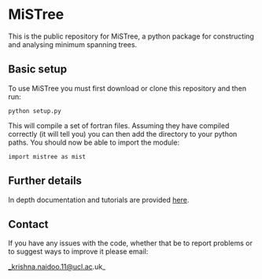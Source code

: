 # MiSTree

This is the public repository for MiSTree, a python package for constructing and
analysing minimum spanning trees.

## Basic setup

To use MiSTree you must first download or clone this repository and then run:

`python setup.py`

This will compile a set of fortran files. Assuming they have compiled correctly
(it will tell you) you can then add the directory to your python paths. You should
now be able to import the module:

`import mistree as mist`

## Further details

In depth documentation and tutorials are provided [here](https://knaidoo29.github.io/mistree/).

## Contact

If you have any issues with the code, whether that be to report problems or to
suggest ways to improve it please email:

_krishna.naidoo.11@ucl.ac.uk_
